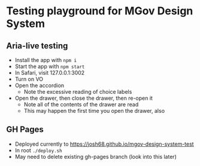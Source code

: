 # Testing playground for MGov Design System

## Aria-live testing

- Install the app with `npm i`
- Start the app with `npm start`
- In Safari, visit 127.0.0.1:3002
- Turn on VO
- Open the accordion
  - Note the excessive reading of choice labels
- Open the drawer, then close the drawer, then re-open it
  - Note all of the contents of the drawer are read
  - This may happen the first time you open the drawer, also

## GH Pages

- Deployed currently to https://josh68.github.io/mgov-design-system-test
- In root `./deploy.sh`
- May need to delete existing gh-pages branch (look into this later)
